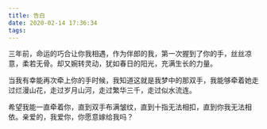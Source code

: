 ```yaml
---
title: 告白
date: 2020-02-14 17:36:34
tags:
---
```


三年前，命运的巧合让你我相遇，作为伴郎的我，第一次握到了你的手，丝丝凉意，柔若无骨。却又婉转灵动，犹如春日的阳光，充满生长的力量。

当我有幸能再次牵上你的手时候，我知道这就是我梦中的那双手，我能够牵着她走过烂漫山花，走过岁月山河，走过繁华三千，走过似水流连。

希望我能一直牵着你，直到双手布满皱纹，直到十指无法相扣，直到你我无法相依。亲爱的，我爱你，你愿意嫁给我吗？
